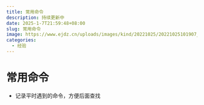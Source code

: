 ```yaml
---
title: 常用命令
description: 持续更新中
date: 2025-1-7T21:59:48+08:00
slug: 常用命令
image: https://www.ejdz.cn/uploads/images/kind/20221025/20221025101907_38470.jpg
categories:
  - 经验
---
```


# 常用命令

- 记录平时遇到的命令，方便后面查找

